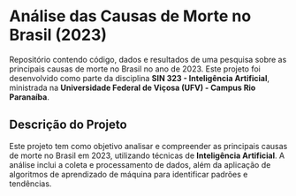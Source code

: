 # Análise das Causas de Morte no Brasil (2023)

Repositório contendo código, dados e resultados de uma pesquisa sobre as principais causas de morte no Brasil no ano de 2023. Este projeto foi desenvolvido como parte da disciplina **SIN 323 - Inteligência Artificial**, ministrada na **Universidade Federal de Viçosa (UFV) - Campus Rio Paranaíba**.

## Descrição do Projeto

Este projeto tem como objetivo analisar e compreender as principais causas de morte no Brasil em 2023, utilizando técnicas de **Inteligência Artificial**. A análise inclui a coleta e processamento de dados, além da aplicação de algoritmos de aprendizado de máquina para identificar padrões e tendências.
